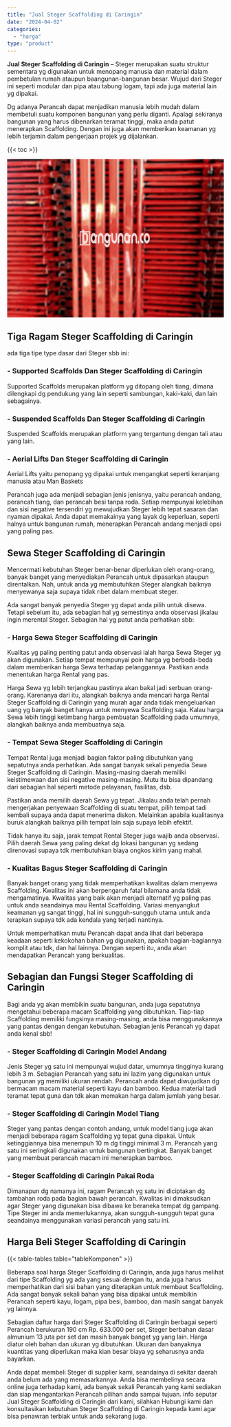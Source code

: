 ```yaml
---
title: "Jual Steger Scaffolding di Caringin"
date: "2024-04-02"
categories: 
  - "harga"
type: "product"
---
```


**Jual Steger Scaffolding di Caringin** – Steger merupakan suatu struktur sementara yg digunakan untuk menopang manusia dan material dalam pembetulan rumah ataupun baangunan-bangunan besar. Wujud dari Steger ini seperti modular dan pipa atau tabung logam, tapi ada juga material lain yg dipakai.

Dg adanya Perancah dapat menjadikan manusia lebih mudah dalam membetuli suatu komponen bangunan yang perlu diganti. Apalagi sekiranya bangunan yang harus dibenarkan teramat tinggi, maka anda patut menerapkan Scaffolding. Dengan ini juga akan memberikan keamanan yg lebih terjamin dalam pengerjaan projek yg dijalankan.

{{< toc >}}

![Jual Steger Scaffolding di Caringin](/images/sewa-scaffolding-steger-03.png)

## Tiga Ragam Steger Scaffolding di Caringin

ada tiga tipe type dasar dari Steger sbb ini:

### \- Supported Scaffolds Dan Steger Scaffolding di Caringin

Supported Scaffolds merupakan platform yg ditopang oleh tiang, dimana dilengkapi dg pendukung yang lain seperti sambungan, kaki-kaki, dan lain sebagainya.

### \- Suspended Scaffolds Dan Steger Scaffolding di Caringin

Suspended Scaffolds merupakan platform yang tergantung dengan tali atau yang lain.

### \- Aerial Lifts Dan Steger Scaffolding di Caringin

Aerial Lifts yaitu penopang yg dipakai untuk mengangkat seperti keranjang manusia atau Man Baskets

Perancah juga ada menjadi sebagian jenis jenisnya, yaitu perancah andang, perancah tiang, dan perancah besi tanpa roda. Setiap mempunyai kelebihan dan sisi negative tersendiri yg mewujudkan Steger lebih tepat sasaran dan nyaman dipakai. Anda dapat memakainya yang layak dg keperluan, seperti halnya untuk bangunan rumah, menerapkan Perancah andang menjadi opsi yang paling pas.

## Sewa Steger Scaffolding di Caringin

Mencermati kebutuhan Steger benar-benar diperlukan oleh orang-orang, banyak banget yang menyediakan Perancah untuk dipasarkan ataupun direntalkan. Nah, untuk anda yg membutuhkan Steger alangkah baiknya menyewanya saja supaya tidak ribet dalam membuat steger.

Ada sangat banyak penyedia Steger yg dapat anda pilih untuk disewa. Tetapi sebelum itu, ada sebagian hal yg semestinya anda observasi jikalau ingin merental Steger. Sebagian hal yg patut anda perhatikan sbb:

### \- Harga Sewa Steger Scaffolding di Caringin

Kualitas yg paling penting patut anda observasi ialah harga Sewa Steger yg akan digunakan. Setiap tempat mempunyai poin harga yg berbeda-beda dalam memberikan harga Sewa terhadap pelanggannya. Pastikan anda menentukan harga Rental yang pas.

Harga Sewa yg lebih terjangkau pastinya akan bakal jadi serbuan orang-orang. Karenanya dari itu, alangkah baiknya anda mencari harga Rental Steger Scaffolding di Caringin yang murah agar anda tidak mengeluarkan uang yg banyak banget hanya untuk menyewa Scaffolding saja. Kalau harga Sewa lebih tinggi ketimbang harga pembuatan Scaffolding pada umumnya, alangkah baiknya anda membuatnya saja.

### \- Tempat Sewa Steger Scaffolding di Caringin

Tempat Rental juga menjadi bagian faktor paling dibutuhkan yang sepatutnya anda perhatikan. Ada sangat banyak sekali penyedia Sewa Steger Scaffolding di Caringin. Masing-masing daerah memiliki keistimewaan dan sisi negative masing-masing. Mutu itu bisa dipandang dari sebagian hal seperti metode pelayanan, fasilitas, dsb.

Pastikan anda memilih daerah Sewa yg tepat. Jikalau anda telah pernah mengerjakan penyewaan Scaffolding di suatu tempat, pilih tempat tadi kembali supaya anda dapat menerima diskon. Melainkan apabila kualitasnya buruk alangkah baiknya pilih tempat lain saja supaya lebih efektif.

Tidak hanya itu saja, jarak tempat Rental Steger juga wajib anda observasi. Pilih daerah Sewa yang paling dekat dg lokasi bangunan yg sedang direnovasi supaya tdk membutuhkan biaya ongkos kirim yang mahal.

### \- Kualitas Bagus Steger Scaffolding di Caringin

Banyak banget orang yang tidak memperhatikan kwalitas dalam menyewa Scaffolding. Kwalitas ini akan berpengaruh fatal bilamana anda tidak mengamatinya. Kwalitas yang baik akan menjadi alternatif yg paling pas untuk anda seandainya mau Rental Scaffolding. Variasi menyangkut keamanan yg sangat tinggi, hal ini sungguh-sungguh utama untuk anda terapkan supaya tdk ada kendala yang terjadi nantinya.

Untuk memperhatikan mutu Perancah dapat anda lihat dari beberapa keadaan seperti kekokohan bahan yg digunakan, apakah bagian-bagiannya komplit atau tdk, dan hal lainnya. Dengan seperti itu, anda akan mendapatkan Perancah yang berkualitas.

## Sebagian dan Fungsi Steger Scaffolding di Caringin

Bagi anda yg akan membikin suatu bangunan, anda juga sepatutnya mengetahui beberapa macam Scaffolding yang dibutuhkan. Tiap-tiap Scaffolding memiliki fungsinya masing-masing, anda bisa menggunakannya yang pantas dengan dengan kebutuhan. Sebagian jenis Perancah yg dapat anda kenal sbb!

### \- Steger Scaffolding di Caringin Model Andang

Jenis Steger yg satu ini mempunyai wujud datar, umumnya tingginya kurang lebih 3 m. Sebagian Perancah yang satu ini lazim yang digunakan untuk bangunan yg memiliki ukuran rendah. Perancah anda dapat diwujudkan dg bermacam macam material seperti kayu dan bamboo. Kedua material tadi teramat tepat guna dan tdk akan memakan harga dalam jumlah yang besar.

### \- Steger Scaffolding di Caringin Model Tiang

Steger yang pantas dengan contoh andang, untuk model tiang juga akan menjadi beberapa ragam Scaffolding yg tepat guna dipakai. Untuk ketinggiannya bisa menempuh 10 m dg tinggi minimal 3 m. Perancah yang satu ini seringkali digunakan untuk bangunan bertingkat. Banyak banget yang membuat perancah macam ini menerapkan bamboo.

### \- Steger Scaffolding di Caringin Pakai Roda

Dimanapun dg namanya ini, ragam Perancah yg satu ini diciptakan dg tambahan roda pada bagian bawah perancah. Kwalitas ini dimaksudkan agar Steger yang digunakan bisa dibawa ke beraneka tempat dg gampang. Tipe Steger ini anda memerlukannya, akan sungguh-sungguh tepat guna seandainya menggunakan variasi perancah yang satu ini.

## Harga Beli Steger Scaffolding di Caringin

{{< table-tables table="tableKomponen" >}}

Beberapa soal harga Steger Scaffolding di Caringin, anda juga harus melihat dari tipe Scaffolding yg ada yang sesuai dengan itu, anda juga harus memperhatikan dari sisi bahan yang diterapkan untuk membaut Scaffolding. Ada sangat banyak sekali bahan yang bisa dipakai untuk membikin Perancah seperti kayu, logam, pipa besi, bamboo, dan masih sangat banyak yg lainnya.

Sebagian daftar harga dari Steger Scaffolding di Caringin berbagai seperti Perancah berukuran 190 cm Rp. 633.000 per set, Steger berbahan dasar almunium 13 juta per set dan masih banyak banget yg yang lain. Harga diatur oleh bahan dan ukuran yg dibutuhkan. Ukuran dan banyaknya kuantitas yang diperlukan maka kian besar biaya yg seharusnya anda bayarkan.

Anda dapat membeli Steger di supplier kami, seandainya di sekitar daerah anda belum ada yang memasarkannya. Anda bisa membelinya secara online juga terhadap kami, ada banyak sekali Perancah yang kami sediakan dan siap mengantarkan Perancah pilihan anda sampai tujuan. info seputar Jual Steger Scaffolding di Caringin dari kami, silahkan Hubungi kami dan konsultasikan kebutuhan Steger Scaffolding di Caringin kepada kami agar bisa penawran terbiak untuk anda sekarang juga.
